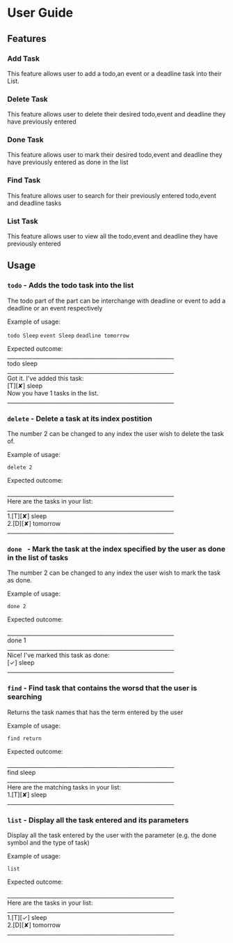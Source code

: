 # User Guide

## Features 

### Add Task
This feature allows user to add a todo,an event or a deadline task into their List.

### Delete Task
This feature allows user to delete their desired todo,event and deadline they have previously entered

### Done Task
This feature allows user to mark their desired todo,event and deadline they have previously entered as done in the list

### Find Task
This feature allows user to search for their previously entered todo,event and deadline tasks

### List Task
This feature allows user to view all the todo,event and deadline they have previously entered

## Usage

### `todo` - Adds the todo task into the list

The todo part of the part can be interchange with deadline or event to add a deadline or an event respectively

Example of usage: 

`todo Sleep`
`event Sleep`
`deadline tomorrow`

Expected outcome:
____________________________________________________________<br />
todo sleep<br />
____________________________________________________________<br />
Got it. I've added this task:<br />
	[T][✘] sleep<br />
Now you have 1 tasks in the list.<br />
____________________________________________________________<br />

### `delete` - Delete a task at its index postition

The number 2 can be changed to any index the user wish to delete the task of.

Example of usage: 

`delete 2`

Expected outcome:

____________________________________________________________<br />
Here are the tasks in your list:<br />
____________________________________________________________<br />
1.[T][✘] sleep<br />
2.[D][✘] tomorrow<br />
____________________________________________________________<br />

### `done ` - Mark the task at the index specified by the user as done in the list of tasks

The number 2 can be changed to any index the user wish to mark the task as done.

Example of usage: 

`done 2`

Expected outcome:

____________________________________________________________<br />
done 1<br />
____________________________________________________________<br />
Nice! I've marked this task as done: <br />
	[✓] sleep<br />
____________________________________________________________<br />


### `find` - Find task that contains the worsd that the user is searching

Returns the task names that has the term entered by the user 

Example of usage: 

`find return`

Expected outcome:

____________________________________________________________<br />
find sleep<br />
____________________________________________________________<br />
Here are the matching tasks in your list: <br />
1.[T][✘] sleep<br />
____________________________________________________________<br />


### `list` - Display all the task entered and its parameters

Display all the task entered by the user with the parameter (e.g. the done symbol and the type of task)

Example of usage: 

`list`

Expected outcome:

____________________________________________________________<br />
Here are the tasks in your list:<br />
____________________________________________________________<br />
1.[T][✓] sleep<br />
2.[D][✘] tomorrow<br />
____________________________________________________________<br />
